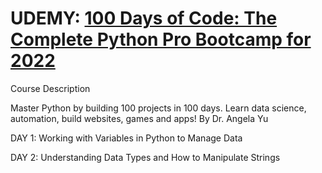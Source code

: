 # UDEMY: [100 Days of Code: The Complete Python Pro Bootcamp for 2022](https://www.udemy.com/course/100-days-of-code/)
Course Description 

Master Python by building 100 projects in 100 days. Learn data science, automation, build websites, games and apps! By Dr. Angela Yu

DAY 1: Working with Variables in Python to Manage Data

DAY 2: Understanding Data Types and How to Manipulate Strings
